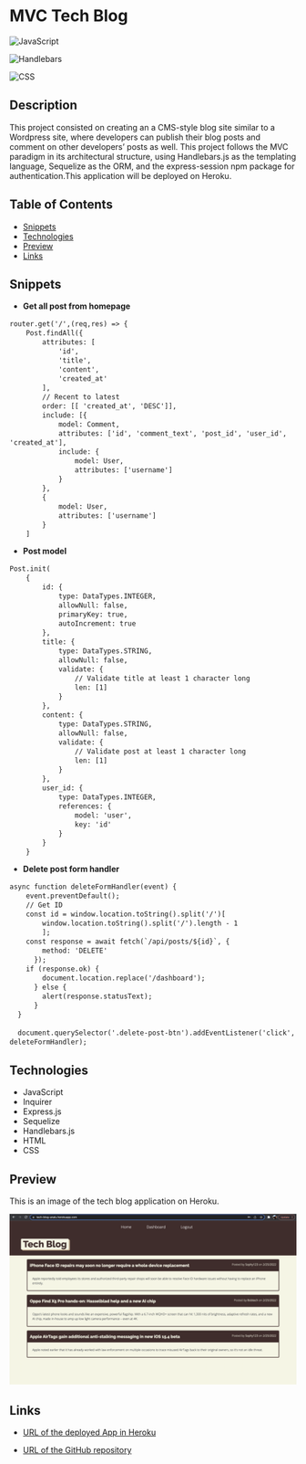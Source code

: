 # MVC Tech Blog 

![JavaScript](https://img.shields.io/badge/JavaScript-72.7%20%25-yellow)

![Handlebars](https://img.shields.io/badge/Handlebars-20.4%20%25-orange)

![CSS](https://img.shields.io/badge/CSS-6.9%20%25-purple)

## Description

This project consisted on creating an a CMS-style blog site similar to a Wordpress site, where developers can publish their blog posts and comment on other developers’ posts as well. This project follows the MVC paradigm in its architectural structure, using Handlebars.js as the templating language, Sequelize as the ORM, and the express-session npm package for authentication.This application will be deployed on Heroku.

## Table of Contents

* [Snippets](#snippets)
* [Technologies](#technologies)
* [Preview](#preview)
* [Links](#links)

## Snippets 

* **Get all post from homepage**
```           
router.get('/',(req,res) => {
    Post.findAll({
        attributes: [
            'id',
            'title',
            'content',
            'created_at'
        ], 
        // Recent to latest
        order: [[ 'created_at', 'DESC']],        
        include: [{
            model: Comment,
            attributes: ['id', 'comment_text', 'post_id', 'user_id', 'created_at'],
            include: {
                model: User,
                attributes: ['username']
            }
        },
        {
            model: User,
            attributes: ['username']
        }
    ]
```   
* **Post model**
```           
Post.init(
    {
        id: {
            type: DataTypes.INTEGER,
            allowNull: false,
            primaryKey: true,
            autoIncrement: true
        },
        title: {
            type: DataTypes.STRING,
            allowNull: false,
            validate: {
                // Validate title at least 1 character long
                len: [1]
            }
        },
        content: {
            type: DataTypes.STRING,
            allowNull: false,
            validate: {
                // Validate post at least 1 character long
                len: [1]
            }
        },
        user_id: {
            type: DataTypes.INTEGER,
            references: {
                model: 'user',
                key: 'id'
            }
        }
    }
```  
* **Delete post form handler**
```           
async function deleteFormHandler(event) {
    event.preventDefault();
    // Get ID
    const id = window.location.toString().split('/')[
        window.location.toString().split('/').length - 1
        ];
    const response = await fetch(`/api/posts/${id}`, {
        method: 'DELETE'
      });
    if (response.ok) {
        document.location.replace('/dashboard');
      } else {
        alert(response.statusText);
      }
  }
  
  document.querySelector('.delete-post-btn').addEventListener('click', deleteFormHandler);
```  
## Technologies

* JavaScript
* Inquirer
* Express.js
* Sequelize 
* Handlebars.js
* HTML
* CSS 

## Preview

This is an image of the tech blog application on Heroku.  

![Tech blog app](/public/images/preview.png)

## Links

* [URL of the deployed App in Heroku](https://tech-blog-analu.herokuapp.com/)

* [URL of the GitHub repository](https://github.com/analuciarojas/MVC-Tech-Blog)
